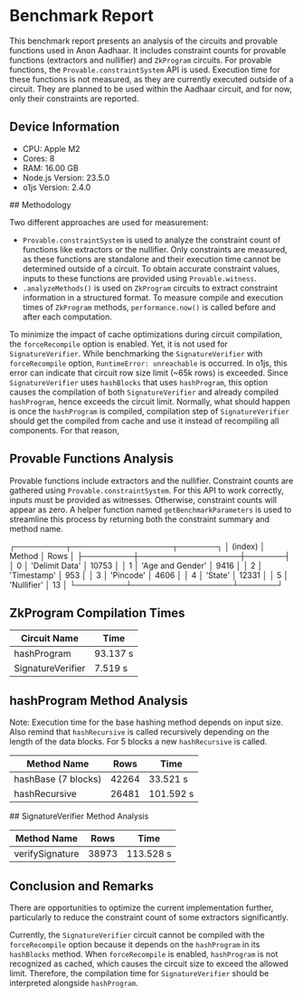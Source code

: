 # Benchmark Report

This benchmark report presents an analysis of the circuits and provable functions used in Anon Aadhaar. It includes constraint counts for provable functions (extractors and nullifier) and `ZkProgram` circuits. For provable functions, the `Provable.constraintSystem` API is used. Execution time for these functions is not measured, as they are currently executed outside of a circuit. They are planned to be used within the Aadhaar circuit, and for now, only their constraints are reported.

## Device Information

- CPU: Apple M2
- Cores: 8
- RAM: 16.00 GB
- Node.js Version: 23.5.0
- o1js Version: 2.4.0

## Methodology

Two different approaches are used for measurement:

- `Provable.constraintSystem` is used to analyze the constraint count of functions like extractors or the nullifier. Only constraints are measured, as these functions are standalone and their execution time cannot be determined outside of a circuit. To obtain accurate constraint values, inputs to these functions are provided using `Provable.witness`.
- `.analyzeMethods()` is used on `ZkProgram` circuits to extract constraint information in a structured format. To measure compile and execution times of `ZkProgram` methods, `performance.now()` is called before and after each computation.

To minimize the impact of cache optimizations during circuit compilation, the `forceRecompile` option is enabled. Yet, it is not used for `SignatureVerifier`. While benchmarking the `SignatureVerifier` with `forceRecompile` option, `RuntimeError: unreachable` is occurred. In o1js, this error can indicate that circuit row size limit (~65k rows) is exceeded. Since `SignatureVerifier` uses `hashBlocks` that uses `hashProgram`, this option causes the compilation of both `SignatureVerifier` and already compiled `hashProgram`, hence exceeds the circuit limit. Normally, what should happen is once the `hashProgram` is compiled, compilation step of `SignatureVerifier` should get the compiled from cache and use it instead of recompiling all components. For that reason,

## Provable Functions Analysis

Provable functions include extractors and the nullifier. Constraint counts are gathered using `Provable.constraintSystem`. For this API to work correctly, inputs must be provided as witnesses. Otherwise, constraint counts will appear as zero. A helper function named `getBenchmarkParameters` is used to streamline this process by returning both the constraint summary and method name.

┌─────────┬──────────────────┬───────┐
│ (index) │      Method      │ Rows  │
├─────────┼──────────────────┼───────┤
│    0    │  'Delimit Data'  │ 10753 │
│    1    │ 'Age and Gender' │ 9416  │
│    2    │   'Timestamp'    │  953  │
│    3    │    'Pincode'     │ 4606  │
│    4    │     'State'      │ 12331 │
│    5    │   'Nullifier'    │  13   │
└─────────┴──────────────────┴───────┘

## ZkProgram Compilation Times

| Circuit Name      | Time     |
| ----------------- | -------- |
| hashProgram       | 93.137 s |
| SignatureVerifier | 7.519 s  |

## hashProgram Method Analysis

Note: Execution time for the base hashing method depends on input size. Also remind that `hashRecursive` is called recursively depending on the length of the data blocks. For 5 blocks a new `hashRecursive` is called.

| Method Name         | Rows  | Time      |
| ------------------- | ----- | --------- |
| hashBase (7 blocks) | 42264 | 33.521 s  |
| hashRecursive       | 26481 | 101.592 s |

## SignatureVerifier Method Analysis

| Method Name     | Rows  | Time      |
| --------------- | ----- | --------- |
| verifySignature | 38973 | 113.528 s |

## Conclusion and Remarks

There are opportunities to optimize the current implementation further, particularly to reduce the constraint count of some extractors significantly.

Currently, the `SignatureVerifier` circuit cannot be compiled with the `forceRecompile` option because it depends on the `hashProgram` in its `hashBlocks` method. When `forceRecompile` is enabled, `hashProgram` is not recognized as cached, which causes the circuit size to exceed the allowed limit. Therefore, the compilation time for `SignatureVerifier` should be interpreted alongside `hashProgram`.
